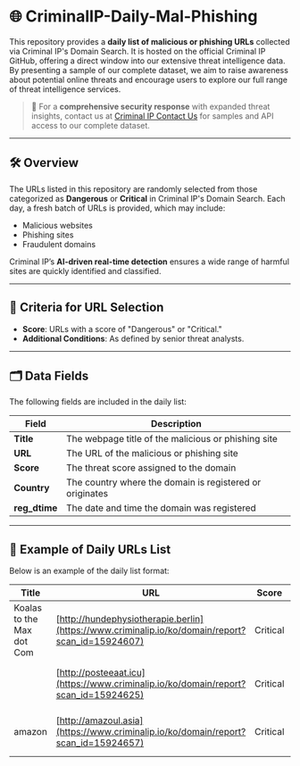 # 🌐 CriminalIP-Daily-Mal-Phishing

This repository provides a **daily list of malicious or phishing URLs** collected via Criminal IP's Domain Search. It is hosted on the official Criminal IP GitHub, offering a direct window into our extensive threat intelligence data. By presenting a sample of our complete dataset, we aim to raise awareness about potential online threats and encourage users to explore our full range of threat intelligence services.

> 🚨 For a **comprehensive security response** with expanded threat insights, contact us at [Criminal IP Contact Us](https://www.criminalip.io/contact-us) for samples and API access to our complete dataset.

---

## 🛠️ Overview

The URLs listed in this repository are randomly selected from those categorized as **Dangerous** or **Critical** in Criminal IP's Domain Search. Each day, a fresh batch of URLs is provided, which may include:
- Malicious websites
- Phishing sites
- Fraudulent domains

Criminal IP’s **AI-driven real-time detection** ensures a wide range of harmful sites are quickly identified and classified.

---

## 🎯 Criteria for URL Selection

- **Score**: URLs with a score of "Dangerous" or "Critical."
- **Additional Conditions**: As defined by senior threat analysts.

---

## 🗂️ Data Fields

The following fields are included in the daily list:

| **Field**      | **Description**                                             |
|----------------|-------------------------------------------------------------|
| **Title**      | The webpage title of the malicious or phishing site          |
| **URL**        | The URL of the malicious or phishing site                    |
| **Score**      | The threat score assigned to the domain                      |
| **Country**    | The country where the domain is registered or originates     |
| **reg_dtime**  | The date and time the domain was registered                  |

---

## 📅 Example of Daily URLs List

Below is an example of the daily list format:

| **Title**               | **URL**                                                                                                            | **Score**  | **Country**   | **reg_dtime**   |
|-------------------------|--------------------------------------------------------------------------------------------------------------------|------------|---------------|-----------------|
| Koalas to the Max dot Com | [http://hundephysiotherapie.berlin](https://www.criminalip.io/ko/domain/report?scan_id=15924607) | Critical | DE | 2024-09-30 06:05:41 (UTC) |
|  | [http://posteeaat.icu](https://www.criminalip.io/ko/domain/report?scan_id=15924625) | Critical |  | 2024-09-30 06:06:23 (UTC) |
| amazon | [http://amazoul.asia](https://www.criminalip.io/ko/domain/report?scan_id=15924657) | Critical | ZA | 2024-09-30 06:07:13 (UTC) |
